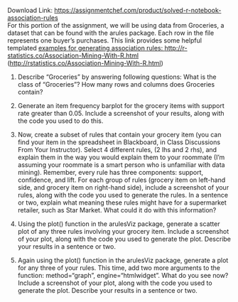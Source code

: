 Download Link: https://assignmentchef.com/product/solved-r-notebook-association-rules
<br>
For this portion of the assignment, we will be using data from Groceries, a dataset that can be found with the arules package. Each row in the file represents one buyer’s purchases. This link provides some helpful templated <a href="http://r-statistics.co/Association-Mining-With-R.html">examples for generating association rules: http://r-statistics.co/Association-Mining-With-R.html (http://rstatistics.co/Association-Mining-With-R.html)</a>

<ol>

 <li>Describe “Groceries” by answering following questions: What is the class of “Groceries”? How many rows and columns does Groceries contain?</li>

</ol>







<ol start="2">

 <li>Generate an item frequency barplot for the grocery items with support rate greater than 0.05. Include a screenshot of your results, along with the code you used to do this.</li>

</ol>







<ol start="3">

 <li>Now, create a subset of rules that contain your grocery item (you can find your item in the spreadsheet in Blackboard, in Class Discussions From Your Instructor). Select 4 different rules, (2 lhs and 2 rhs), and explain them in the way you would explain them to your roommate (I’m assuming your roommate is a smart person who is unfamiliar with data mining). Remember, every rule has three components: support, confidence, and lift. For each group of rules (grocery item on left-hand side, and grocery item on right-hand side), include a screenshot of your rules, along with the code you used to generate the rules. In a sentence or two, explain what meaning these rules might have for a supermarket retailer, such as Star Market. What could it do with this information?</li>

</ol>




<ol start="4">

 <li>Using the plot() function in the arulesViz package, generate a scatter plot of any three rules involving your grocery item. Include a screenshot of your plot, along with the code you used to generate the plot. Describe your results in a sentence or two.</li>

</ol>







<ol start="5">

 <li>Again using the plot() function in the arulesViz package, generate a plot for any three of your rules. This time, add two more arguments to the function: method=“graph”, engine=“htmlwidget”. What do you see now? Include a screenshot of your plot, along with the code you used to generate the plot. Describe your results in a sentence or two.</li>

</ol>
